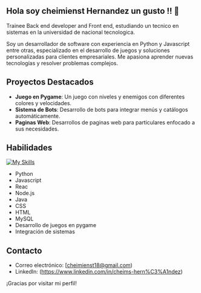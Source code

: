 ## Hola soy cheimienst Hernandez un gusto !! 👋


<!--
**Cheis18/Cheis18** is a ✨ _special_ ✨ repository because its `README.md` (this file) appears on your GitHub profile.

Here are some ideas to get you started:

- 🔭 I’m currently working on ...
- 🌱 I’m currently learning ...
- 👯 I’m looking to collaborate on ...
- 🤔 I’m looking for help with ...
- 💬 Ask me about ...
- 📫 How to reach me: ...
- 😄 Pronouns: ...
- ⚡ Fun fact: ...
<p align="center">
  <a href="https://skillicons.dev">
    <img src="https://skillicons.dev/icons?i=js,html,css,python" />
  </a>
</p>
-->

Trainee Back end developer and Front end, estudiando un tecnico en sistemas en la universidad de nacional tecnologica.

Soy un desarrollador de software con experiencia en Python y Javascript entre otras, especializado en el desarrollo de juegos y soluciones personalizadas para clientes empresariales. Me apasiona aprender nuevas tecnologías y resolver problemas complejos.

## Proyectos Destacados

- **Juego en Pygame**: Un juego con niveles y enemigos con diferentes colores y velocidades.
- **Sistema de Bots**: Desarrollo de bots para integrar menús y catálogos automáticamente.
- **Paginas Web**: Desarrollos de paginas web para particulares enfocado a sus necesidades.


## Habilidades
[![My Skills](https://skillicons.dev/icons?i=js,html,css,python,java,mysql,node.js,reactnative)](https://skillicons.dev)

- Python
- Javascript
- Reac 
- Node.js
- Java
- CSS
- HTML
- MySQL
- Desarrollo de juegos en pygame
- Integración de sistemas

## Contacto

- Correo electrónico: [cheimienst18@gmail.com)
- LinkedIn: (https://www.linkedin.com/in/cheims-hern%C3%A1ndez)

¡Gracias por visitar mi perfil!

